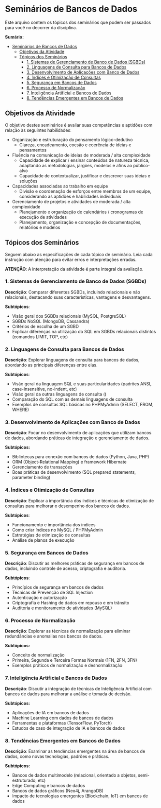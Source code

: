 
# Seminários de Bancos de Dados

Este arquivo contem os tópicos dos seminários que podem ser passados para você no decorrer da disciplina.

**Sumário:**
- [Seminários de Bancos de Dados](#seminários-de-bancos-de-dados)
  - [Objetivos da Atividade](#objetivos-da-atividade)
  - [Tópicos dos Seminários](#tópicos-dos-seminários)
    - [1. Sistemas de Gerenciamento de Banco de Dados (SGBDs)](#1-sistemas-de-gerenciamento-de-banco-de-dados-sgbds)
    - [2. Linguagens de Consulta para Bancos de Dados](#2-linguagens-de-consulta-para-bancos-de-dados)
    - [3. Desenvolvimento de Aplicações com Banco de Dados](#3-desenvolvimento-de-aplicações-com-banco-de-dados)
    - [4. Índices e Otimização de Consultas](#4-índices-e-otimização-de-consultas)
    - [5. Segurança em Bancos de Dados](#5-segurança-em-bancos-de-dados)
    - [6. Processo de Normalização](#6-processo-de-normalização)
    - [7. Inteligência Artificial e Bancos de Dados](#7-inteligência-artificial-e-bancos-de-dados)
    - [8. Tendências Emergentes em Bancos de Dados](#8-tendências-emergentes-em-bancos-de-dados)

## Objetivos da Atividade

O objetivo destes seminários é avaliar suas competências e aptidões com relação às seguintes habilidades:

- Organização e estruturação do pensamento lógico-dedutivo
  - Clareza, encadeamento, coesão e coerência de ideias e pensamentos
- Fluência na comunicação de ideias de moderada / alta complexidade
  - Capacidade de explicar / ensinar conteúdos de natureza técnica, adaptando as metodologias, jargões, modelos e afins ao público-alvo
  - Capacidade de contextualizar, justificar e descrever suas ideias e soluções
- Capacidades associadas ao trabalho em equipe
  - Divisão e coordenação de esforços entre membros de um equipe, considerando as aptidões e habilidades individuais
- Gerenciamento de projetos e atividades de moderada / alta complexidade
  - Planejamento e organização de calendários / cronogramas de execução de atividades
  - Planejamento, organização e concepção de documentações, relatórios e modelos

## Tópicos dos Seminários

Seguem abaixo as especificações de cada tópico de seminário. Leia cada instrução com atenção para evitar erros e interpretações erradas.

**ATENÇÃO**: A interpretação da atividade é parte integral da avaliação.

### 1. Sistemas de Gerenciamento de Banco de Dados (SGBDs)

**Descrição**: Comparar diferentes SGBDs, incluindo relacionais e não relacionais, destacando suas características, vantagens e desvantagens.

**Subtópicos**:
- Visão geral dos SGBDs relacionais (MySQL, PostgreSQL)
- SGBDs NoSQL (MongoDB, Cassandra)
- Critérios de escolha de um SGBD
- Explicar diferenças na utilização do SQL em SGBDs relacionais distintos (comandos LIMIT, TOP, etc)

### 2. Linguagens de Consulta para Bancos de Dados

**Descrição**: Explorar linguagens de consulta para bancos de dados, abordando as principais diferenças entre elas.

**Subtópicos**:
- Visão geral da linguagem SQL e suas particularidades (padrões ANSI, case-insensitive, no-indent, etc)
- Visão geral da outras linguagens de consulta ()
- Comparação do SQL com as demais linguagens de consulta
- Exemplos de consultas SQL básicas no PHPMyAdmin (SELECT, FROM, WHERE)

### 3. Desenvolvimento de Aplicações com Banco de Dados

**Descrição**: Focar no desenvolvimento de aplicações que utilizam bancos de dados, abordando práticas de integração e gerenciamento de dados.

**Subtópicos:**
- Bibliotecas para conexão com bancos de dados (Python, Java, PHP)
- ORM (Object-Relational Mapping) e framework Hibernate
- Gerenciamento de transações
- Boas práticas de desenvolvimento (SQL prepared statements, parameter binding)

### 4. Índices e Otimização de Consultas

**Descrição**: Explicar a importância dos índices e técnicas de otimização de consultas para melhorar o desempenho dos bancos de dados.

**Subtópicos**:
- Funcionamento e importância dos índices
- Como criar índices no MySQL / PHPMyAdmin
- Estratégias de otimização de consultas
- Análise de planos de execução

### 5. Segurança em Bancos de Dados

**Descrição**: Discutir as melhores práticas de segurança em bancos de dados, incluindo controle de acesso, criptografia e auditoria.

**Subtópicos**: 
- Princípios de segurança em bancos de dados
- Técnicas de Prevenção de SQL Injection
- Autenticação e autorização
- Criptografia e Hashing de dados em repouso e em trânsito
- Auditoria e monitoramento de atividades (MySQL)

### 6. Processo de Normalização

**Descrição**: Explorar as técnicas de normalização para eliminar redundâncias e anomalias nos bancos de dados.

**Subtópicos:** 
- Conceito de normalização
- Primeira, Segunda e Terceira Formas Normais (1FN, 2FN, 3FN)
- Exemplos práticos de normalização e desnormalização

### 7. Inteligência Artificial e Bancos de Dados

**Descrição**: Discutir a integração de técnicas de Inteligência Artificial com bancos de dados para melhorar a análise e tomada de decisão.

**Subtópicos:**
- Aplicações de IA em bancos de dados
- Machine Learning com dados de bancos de dados
- Ferramentas e plataformas (TensorFlow, PyTorch)
- Estudos de caso de integração de IA e bancos de dados

### 8. Tendências Emergentes em Bancos de Dados

**Descrição**: Examinar as tendências emergentes na área de bancos de dados, como novas tecnologias, padrões e práticas.

**Subtópicos:**
- Bancos de dados multimodelo (relacional, orientado a objetos, semi-estruturado, etc)
- Edge Computing e bancos de dados
- Bancos de dados gráficos (Neo4j, ArangoDB)
- Impacto de tecnologias emergentes (Blockchain, IoT) em bancos de dados